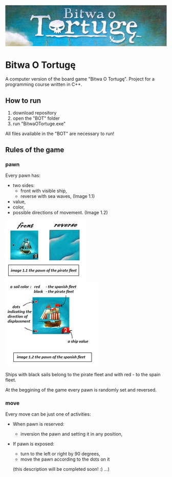 
<img src="https://github.com/bsobocki/BitwaOTortuge/blob/master/images/title.jpg" />

# Bitwa O Tortugę
A computer version of the board game "Bitwa O Tortugę".
Project for a programming course written in C++.
## How to run 
1) download repository
2) open the "BOT" folder
3) run "BitwaOTortuge.exe"

All files available in the "BOT" are necessary to run!

## Rules of the game

### pawn
Every pawn has:
  - two sides: 
    * front with visible ship,
    * reverse with sea waves,
  (Image 1.1)
  - value,
  - color,
  - possible directions of movement.
  (Image 1.2)
  
  <div align="left">
  <img src="https://github.com/bsobocki/BitwaOTortuge/blob/master/images/pirate.jpg" />
  <img src="https://github.com/bsobocki/BitwaOTortuge/blob/master/images/spanish.jpg" />  
</div>
  
Ships with black sails belong to the pirate fleet and with red - to the spain fleet.

At the beggining of the game every pawn is randomly set and reversed.

### move
Every move can be just one of activities:
  - When pawn is reserved:
    * inversion the pawn and setting it in any position,
  - If pawn is exposed:
    * turn to the left or right by 90 degrees,
    * move the pawn according to the dots on it
    
    (this description will be completed soon! :) ...)
